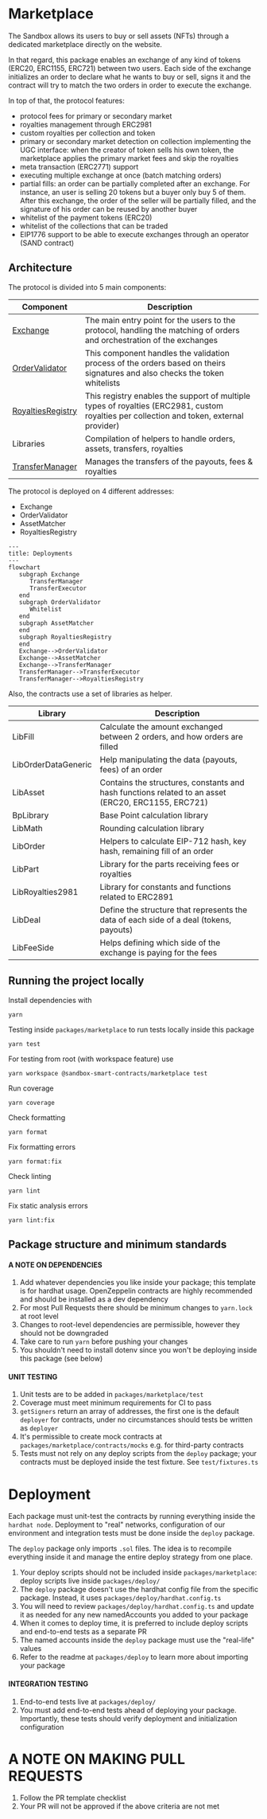 # Marketplace

The Sandbox allows its users to buy or sell assets (NFTs) through a dedicated marketplace directly on the website.

In that regard, this package enables an exchange of any kind of tokens (ERC20, ERC1155, ERC721) between two users. Each side of the exchange initializes an order to declare what he wants to buy or sell, signs it and the contract will try to match the two orders in order to execute the exchange.

In top of that, the protocol features:
- protocol fees for primary or secondary market
- royalties management through ERC2981
- custom royalties per collection and token
- primary or secondary market detection on collection implementing the UGC interface: when the creator of token sells his own token, the marketplace applies the primary market fees and skip the royalties
- meta transaction (ERC2771) support
- executing multiple exchange at once (batch matching orders)
- partial fills: an order can be partially completed after an exchange. For instance, an user is selling 20 tokens but a buyer only buy 5 of them. After this exchange, the order of the seller will be partially filled, and the signature of his order can be reused by another buyer
- whitelist of the payment tokens (ERC20)
- whitelist of the collections that can be traded
- EIP1776 support to be able to execute exchanges through an operator (SAND contract)

## Architecture

The protocol is divided into 5 main components:

Component | Description
---------|----------
 [Exchange](docs/exchange/Exchange.md) | The main entry point for the users to the protocol, handling the matching of orders and orchestration of the exchanges
 [OrderValidator](docs/exchange/OrderValidator.md) | This component handles the validation process of the orders based on theirs signatures and also checks the token whitelists
 [RoyaltiesRegistry](docs/royalties-registry/RoyaltiesRegistry.md) | This registry enables the support of multiple types of royalties (ERC2981, custom royalties per collection and token, external provider)
 Libraries | Compilation of helpers to handle orders, assets, transfers, royalties
 [TransferManager](docs/transfer-manager/TransferManager.md) | Manages the transfers of the payouts, fees & royalties

The protocol is deployed on 4 different addresses:
- Exchange
- OrderValidator
- AssetMatcher
- RoyaltiesRegistry

```mermaid
---
title: Deployments
---
flowchart
   subgraph Exchange
      TransferManager
      TransferExecutor
   end
   subgraph OrderValidator
      Whitelist
   end
   subgraph AssetMatcher
   end
   subgraph RoyaltiesRegistry
   end   
   Exchange-->OrderValidator
   Exchange-->AssetMatcher
   Exchange-->TransferManager
   TransferManager-->TransferExecutor
   TransferManager-->RoyaltiesRegistry
```

Also, the contracts use a set of libraries as helper.

Library | Description
---------|----------
 LibFill | Calculate the amount exchanged between 2 orders, and how orders are filled
 LibOrderDataGeneric | Help manipulating the data (payouts, fees) of an order
 LibAsset | Contains the structures, constants and hash functions related to an asset (ERC20, ERC1155, ERC721)
 BpLibrary | Base Point calculation library
 LibMath | Rounding calculation library
 LibOrder | Helpers to calculate EIP-712 hash, key hash, remaining fill of an order
 LibPart | Library for the parts receiving fees or royalties
 LibRoyalties2981 | Library for constants and functions related to ERC2891
 LibDeal | Define the structure that represents the data of each side of a deal (tokens, payouts)
 LibFeeSide | Helps defining which side of the exchange is paying for the fees

## Running the project locally

Install dependencies with
```shell
yarn
```

Testing inside `packages/marketplace` to run tests locally inside this package
```shell
yarn test
```

For testing from root (with workspace feature) use
```shell
yarn workspace @sandbox-smart-contracts/marketplace test
```

Run coverage
```shell
yarn coverage
```

Check formatting
```shell
yarn format
```

Fix formatting errors
```shell
yarn format:fix
```

Check linting
```shell
yarn lint
```

Fix static analysis errors
```shell
yarn lint:fix
```

## Package structure and minimum standards

#### A NOTE ON DEPENDENCIES

1. Add whatever dependencies you like inside your package; this template is for hardhat usage. OpenZeppelin contracts are highly recommended and should be installed as a dev dependency
2. For most Pull Requests there should be minimum changes to `yarn.lock` at root level
3. Changes to root-level dependencies are permissible, however they should not be downgraded
4. Take care to run `yarn` before pushing your changes
5. You shouldn't need to install dotenv since you won't be deploying inside this package (see below)

#### UNIT TESTING

1. Unit tests are to be added in `packages/marketplace/test`
2. Coverage must meet minimum requirements for CI to pass
3. `getSigners` return an array of addresses, the first one is the default `deployer` for contracts, under no circumstances should tests be written as `deployer`
4. It's permissible to create mock contracts at `packages/marketplace/contracts/mocks` e.g. for third-party contracts
5. Tests must not rely on any deploy scripts from the `deploy` package; your contracts must be deployed inside the test
   fixture. See `test/fixtures.ts`

# Deployment

Each package must unit-test the contracts by running everything inside the `hardhat node`. Deployment to "real" networks, configuration of our environment and integration tests must be done inside the `deploy` package.

The `deploy` package only imports `.sol` files. The idea is to recompile everything inside it and manage the entire deploy strategy from one place.

1. Your deploy scripts should not be included inside `packages/marketplace`: deploy scripts live inside `packages/deploy/`
2. The `deploy` package doesn't use the hardhat config file from the specific package. Instead, it
   uses `packages/deploy/hardhat.config.ts`
3. You will need to review `packages/deploy/hardhat.config.ts` and update it as needed for any new namedAccounts you added to your package
4. When it comes to deploy time, it is preferred to include deploy scripts and end-to-end tests as a separate PR
5. The named accounts inside the `deploy` package must use the "real-life" values
6. Refer to the readme at `packages/deploy` to learn more about importing your package

#### INTEGRATION TESTING

1. End-to-end tests live at `packages/deploy/`
2. You must add end-to-end tests ahead of deploying your package. Importantly, these tests should verify deployment and initialization configuration

# A NOTE ON MAKING PULL REQUESTS

1. Follow the PR template checklist
2. Your PR will not be approved if the above criteria are not met
